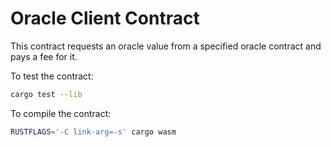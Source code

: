 # Oracle Client Contract

This contract requests an oracle value from a specified oracle contract and pays a fee for it.

To test the contract:
``` bash
cargo test --lib
```

To compile the contract:
``` bash
RUSTFLAGS='-C link-arg=-s' cargo wasm
```
